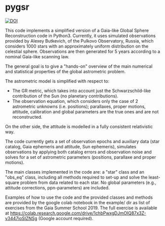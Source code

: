 # pygsr
[![DOI](https://zenodo.org/badge/191787378.svg)](https://zenodo.org/badge/latestdoi/191787378)


This code implements a simplified version of a Gaia-like Global Sphere Reconstruction code in Python3. Currently, it uses simulated observations provided by Alexey Butkevich, of the Pulkovo Observatory, Russia, which considers 1000 stars with an approximately uniform distribution on the celestial sphere. Observations are then generated for 5 years according to a nominal Gaia-like scanning law.

The general goal is to give a "hands-on" overview of the main numerical and statistical properties of the global astrometric problem.

The astrometric model is simplified with respect to:

   - The GR metric, which takes into account just the Schwarzschild-like contribution of the Sun (no planetary contributions).
   - The observation equation, which considers only the case of 2 astrometric unknowns (i.e. positions); parallaxes, proper motions, attitude, calibration and global parameters are the true ones and are not reconstructed.

On the other side, the attitude is modelled in a fully consistent relativistic way.

The code currently gets a set of observation epochs and auxiliary data (star catalog, Gaia ephemeris and attitude, Sun ephemeris), simulates observations by applying both catalog errors and observation noise and solves for a set of astrometric parameters (positions, parallaxe and proper motions).

The main classes implemented in the code are: a "star" class and an "obs_eq" class, including all methods required to set-up and solve the least-square problem from data related to each star. No global parameters (e.g., attitude corrections, ppn-parameters) are included.

Examples of how to use the code and the provided classes and methods are provided by the google colab notebook in the example/ dir as list of exercises from the Gaia Summer School 2019.
The full exercise is available at https://colab.research.google.com/drive/1chbPwxgDJmOIQ87x3Z-v3447ioSIZNSg (Google account required).
